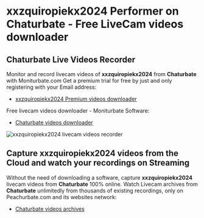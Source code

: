 # xxzquiropiekx2024 Performer on Chaturbate - Free LiveCam videos downloader

## Chaturbate Live Videos Recorder

Monitor and record livecam videos of **xxzquiropiekx2024** from **Chaturbate** with Moniturbate.com
Get a premium trial for free by just and only registering with your Email address:
* [xxzquiropiekx2024 Premium videos downloader](https://moniturbate.com/request-demo-licence-key.html)

Free livecam videos downloader - Moniturbate Software:
* [Chaturbate videos downloader](https://moniturbate.com/moniturbate-download-software.html)

![xxzquiropiekx2024 livecam videos recorder](https://peachurnet.com/templates/moniturbate-software.png)


## Capture xxzquiropiekx2024 videos from the Cloud and watch your recordings on Streaming

Without the need of downloading a software, capture **xxzquiropiekx2024** livecam videos from **Chaturbate** 100% online.
Watch Livecam archives from **Chaturbate** unlimitedly from thousands of existing recordings, only on Peachurbate.com and its websites network:
* [Chaturbate videos archives](https://peachurnet.com/)